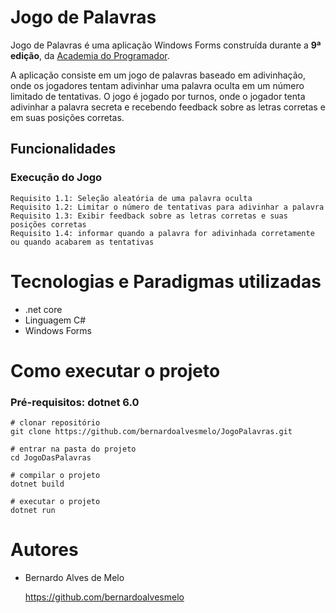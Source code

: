 # Jogo de Palavras

Jogo de Palavras é uma aplicação Windows Forms construída durante a **9ª edição**, da [Academia do Programador](https://www.academiadoprogramador.net "Site da Academia do Programador").

A aplicação consiste em um jogo de palavras baseado em adivinhação, onde os jogadores tentam adivinhar uma palavra oculta em um número limitado de tentativas. O jogo é jogado por turnos, onde o
jogador tenta adivinhar a palavra secreta e recebendo feedback sobre as letras corretas e em suas posições corretas.

## Funcionalidades

### Execução do Jogo  

	Requisito 1.1: Seleção aleatória de uma palavra oculta
	Requisito 1.2: Limitar o número de tentativas para adivinhar a palavra
	Requisito 1.3: Exibir feedback sobre as letras corretas e suas posições corretas
	Requisito 1.4: informar quando a palavra for adivinhada corretamente ou quando acabarem as tentativas

# Tecnologias e Paradigmas utilizadas

- .net core
- Linguagem C#
- Windows Forms

# Como executar o projeto

### Pré-requisitos: dotnet 6.0

``` 
# clonar repositório
git clone https://github.com/bernardoalvesmelo/JogoPalavras.git

# entrar na pasta do projeto
cd JogoDasPalavras

# compilar o projeto
dotnet build

# executar o projeto
dotnet run
```

# Autores

- Bernardo Alves de Melo

	https://github.com/bernardoalvesmelo
